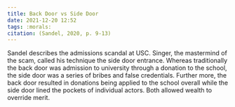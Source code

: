```yaml
---
title: Back Door vs Side Door
date: 2021-12-20 12:52
tags: :morals:
citation: (Sandel, 2020, p. 9-13)
---
```


Sandel describes the admissions scandal at USC. Singer, the mastermind of the scam, called his technique the side door entrance. Whereas traditionally the back door was admission to university through a donation to the school, the side door was a series of bribes and false credentials. Further more, the back door resulted in donations being applied to the school overall while the side door lined the pockets of individual actors. Both allowed wealth to override merit.

